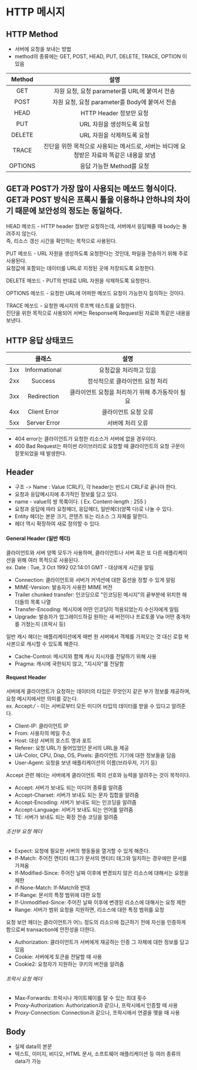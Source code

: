 # HTTP 메시지

## HTTP Method

 - 서버에 요청을 보내는 방법
 - method의 종류에는 GET, POST, HEAD, PUT, DELETE, TRACE, OPTION 이 있음

|  Method |                                           설명                                           |
|:-------:|:----------------------------------------------------------------------------------------:|
|   GET   |                       자원 요청, 요청 parameter를 URL에 붙여서 전송                      |
|   POST  |                      자원 요청, 요청 parameter를 Body에 붙여서 전송                      |
|   HEAD  |                                  HTTP Header 정보만 요청                                 |
|   PUT   |                                URL 자원을 생성하도록 요청                                |
|  DELETE |                                URL 자원을 삭제하도록 요청                                |
|  TRACE  | 진단을 위한 목적으로 사용되는 메서드로, 서버는 바디에 요청받은 자료와 똑같은 내용을 보냄 |
| OPTIONS |                                 응답 가능한 Method를 요청                                |

GET과 POST가 가장 많이 사용되는 메쏘드 형식이다.  
GET과 POST 방식은 프록시 툴을 이용하냐 안하냐의 차이기 때문에 보안성의 정도는 동일하다.  
----------------------------------------------------------------------------------------  
HEAD 메쏘드 - HTTP header 정보만 요청하는데, 서버에서 응답해줄 때 body는 돌려주지 않는다.  
즉, 리소스 갱신 시간을 확인하는 목적으로 사용된다.  

PUT 메쏘드 - URL 자원을 생성하도록 요청한다는 것인데, 파일을 전송하기 위해 주로 사용된다.  
요청값에 포함되는 데이터를 URL로 지정된 곳에 저장되도록 요청한다.  

DELETE 메쏘드 - PUT의 반대로 URL 자원을 삭제하도록 요청한다.  

OPTIONS 메쏘드 - 요청한 URL에 어떠한 메쏘드 요청이 가능한지 질의하는 것이다.  

TRACE 메쏘드 - 요청한 메시지의 루프백 테스트를 요청한다.  
진단을 위한 목적으로 사용되어 서버는 Response에 Request된 자료와 똑같은 내용을 보낸다.  

## HTTP 응답 상태코드

|     |     클래스    |                       설명                      |
|:---:|:-------------:|:-----------------------------------------------:|
| 1xx | Informational |              요청값을 처리하고 있음             |
| 2xx |    Success    |         정삭적으로 클라이언트 요청 처리         |
| 3xx |  Redirection  | 클라이언트 요청을 처리하기 위해 추가동작이 필요 |
| 4xx |  Client Error |               클라이언트 요청 오류              |
| 5xx |  Server Error |                 서버에 처리 오류                |

* 404 error는 클라이언트가 요청한 리소스가 서버에 없을 경우이다.
* 400 Bad Request는 파이썬 라이브러리로 요청할 때 클라이언트의 요청 구문이 잘못되었을 때 발생한다.

## Header

 - 구조 -> Name : Value (CRLF), 각 header는 반드시 CRLF로 끝나야 한다.
 - 요청과 응답메시지에 추가적인 정보를 담고 있다.
 - name - value의 쌍 목록이다. ( Ex. Content-length : 255 )
 - 요청과 응답에 따라 요청헤더, 응답헤더, 일반헤더(양쪽 다)로 나눌 수 있다.
 - Entity 헤더는 본문 크기, 콘텐츠 또는 리소스 그 자체를 말한다.
 - 헤더 역시 확장하여 새로 정의할 수 있다.

#### General Header (일반 헤더)
클라이언트와 서버 양쪽 모두가 사용하며, 클라이언트나 서버 혹은 또 다른 에플리케이션을 위해 여러 목적으로 사용된다.  
ex. Date : Tue, 3 Oct 1992 02:14:01 GMT - 대상에게 시간을 알림  

- Connection: 클라이언트와 서버가 커넥션에 대한 옵션을 정할 수 있게 알림  
- MIME-Version: 발송자가 사용한 MIME 버전
- Trailer chunked transfer: 인코딩으로 "인코딩된 메시지"의 끝부분에 위치한 헤더들의 목록 나열  
- Transfer-Encoding: 메시지에 어떤 인코딩이 적용되었는지 수신자에게 알림
- Upgrade: 발송자가 업그레이드하길 원하는 새 버전이나 프로토콜 Via 어떤 중개자를 거쳤는지 (프락시 등)  

일반 캐시 헤더는 애플리케이션에게 매번 원 서버에서 객체를 가져오는 것 대신 로컬 복사본으로 캐시할 수 있도록 해준다.  
 - Cache-Control: 메시지와 함께 캐시 지시자를 전달하기 위해 사용
 - Pragma: 캐시에 국한되지 않고, "지시자"를 전달함

#### Request Header
서버에게 클라이언트가 요청하는 데이터의 타입은 무엇인지 같은 부가 정보를 제공하며, 요청 메시지에서만 의미를 갖는다.  
ex. Accept:*/* - 이는 서버로부터 모든 미디어 타입의 데이터를 받을 수 있다고 알려준다.  

 - Client-IP: 클라이언트 IP
 - From: 사용자의 메일 주소
 - Host: 대상 서버의 호스트 명과 포트
 - Referer: 요청 URL가 들어있었던 문서의 URL을 제공
 - UA-Color, CPU, Disp, OS, Pixels: 클라이언트 기기에 대한 정보들을 담음
 - User-Agent: 요청을 보낸 애플리케이션의 이름(브라우저, 기기 등)  

Accept 관련 헤더는 서버에게 클라이언트 쪽의 선호와 능력을 알려주는 것이 목적이다.  

 - Accept: 서버가 보내도 되는 미디어 종류를 알려줌
 - Accept-Charset: 서버가 보내도 되는 문자 집합을 알려줌
 - Accept-Encoding: 서버가 보내도 되는 인코딩을 알려줌
 - Accept-Language: 서버가 보내도 되는 언어를 알려줌
 - TE: 서버가 보내도 되는 확장 전송 코딩을 알려줌

###### 조선부 요청 헤더
 - Expect: 요청에 필요한 서버의 행동들을 열거할 수 있게 해준다.
 - If-Match: 주어진 엔티티 태그가 문서의 엔티티 태그와 일치하는 경우에만 문서를 가져옴
 - If-Modified-Since: 주어진 날짜 이후에 변경되지 않은 리소스에 대해서는 요청을 제한
 - if-None-Match: If-Match와 반대
 - If-Range: 문서의 특정 범위에 대한 요청
 - If-Unmodified-Since: 주어진 날짜 이후에 변경된 리소스에 대해서는 요청 제한
 - Range: 서버가 범위 요청을 지원하면, 리소스에 대한 특정 범위를 요청

요청 보안 헤더는 클라이언트가 어느 정도의 리소으에 접근하기 전에 자신을 인증하게 함으로써 transaction에 안전성을 더한다.  
 - Authorization: 클라이언트가 서버에게 재공하는 인증 그 자체에 대한 정보를 담고 있음
 - Cookie: 서버에게 토큰을 전달할 때 사용
 - Cookie2: 요청자가 지원하는 쿠키의 버전을 알려줌

###### 프락시 요청 헤더
 - Max-Forwards: 프락시나 게이트웨이를 탈 수 있는 최대 횟수
 - Proxy-Authorization: Authorization과 같으나, 프락시에서 인증할 때 사용
 - Proxy-Connection: Connection과 같으나, 프락시에서 연결을 맺을 때 사용


## Body

 - 실제 data의 본문
 - 텍스트, 이미지, 비디오, HTML 문서, 소프트웨어 애플리케이션 등 여러 종류의 data가 가능
